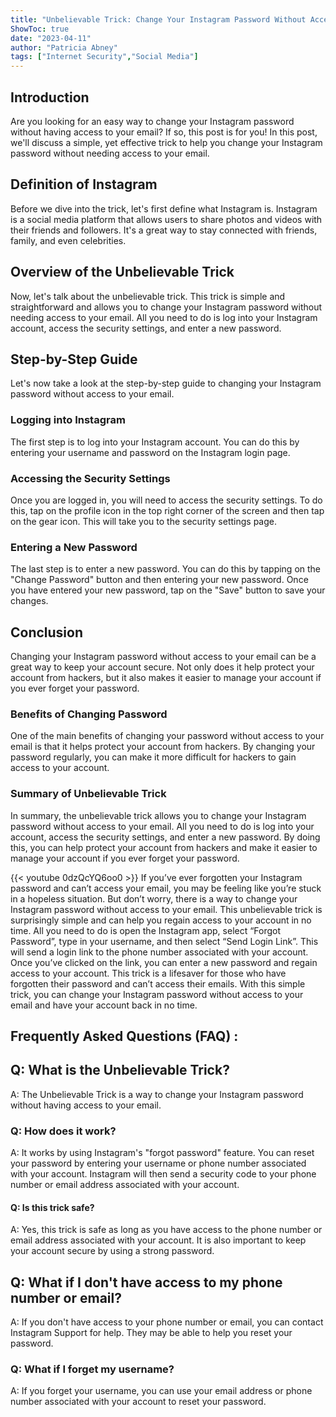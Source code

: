 ```yaml
---
title: "Unbelievable Trick: Change Your Instagram Password Without Access to Your Email!"
ShowToc: true 
date: "2023-04-11"
author: "Patricia Abney" 
tags: ["Internet Security","Social Media"]
---
```

## Introduction

Are you looking for an easy way to change your Instagram password without having access to your email? If so, this post is for you! In this post, we'll discuss a simple, yet effective trick to help you change your Instagram password without needing access to your email. 

## Definition of Instagram

Before we dive into the trick, let's first define what Instagram is. Instagram is a social media platform that allows users to share photos and videos with their friends and followers. It's a great way to stay connected with friends, family, and even celebrities.

## Overview of the Unbelievable Trick

Now, let's talk about the unbelievable trick. This trick is simple and straightforward and allows you to change your Instagram password without needing access to your email. All you need to do is log into your Instagram account, access the security settings, and enter a new password. 

## Step-by-Step Guide

Let's now take a look at the step-by-step guide to changing your Instagram password without access to your email. 

### Logging into Instagram

The first step is to log into your Instagram account. You can do this by entering your username and password on the Instagram login page. 

### Accessing the Security Settings

Once you are logged in, you will need to access the security settings. To do this, tap on the profile icon in the top right corner of the screen and then tap on the gear icon. This will take you to the security settings page. 

### Entering a New Password

The last step is to enter a new password. You can do this by tapping on the "Change Password" button and then entering your new password. Once you have entered your new password, tap on the "Save" button to save your changes. 

## Conclusion

Changing your Instagram password without access to your email can be a great way to keep your account secure. Not only does it help protect your account from hackers, but it also makes it easier to manage your account if you ever forget your password. 

### Benefits of Changing Password

One of the main benefits of changing your password without access to your email is that it helps protect your account from hackers. By changing your password regularly, you can make it more difficult for hackers to gain access to your account. 

### Summary of Unbelievable Trick

In summary, the unbelievable trick allows you to change your Instagram password without access to your email. All you need to do is log into your account, access the security settings, and enter a new password. By doing this, you can help protect your account from hackers and make it easier to manage your account if you ever forget your password.

{{< youtube 0dzQcYQ6oo0 >}} 
If you’ve ever forgotten your Instagram password and can’t access your email, you may be feeling like you’re stuck in a hopeless situation. But don’t worry, there is a way to change your Instagram password without access to your email. This unbelievable trick is surprisingly simple and can help you regain access to your account in no time. All you need to do is open the Instagram app, select “Forgot Password”, type in your username, and then select “Send Login Link”. This will send a login link to the phone number associated with your account. Once you’ve clicked on the link, you can enter a new password and regain access to your account. This trick is a lifesaver for those who have forgotten their password and can’t access their emails. With this simple trick, you can change your Instagram password without access to your email and have your account back in no time.

## Frequently Asked Questions (FAQ) :
<h2>Q: What is the Unbelievable Trick?</h2>

A: The Unbelievable Trick is a way to change your Instagram password without having access to your email.

<h3>Q: How does it work?</h3>

A: It works by using Instagram's "forgot password" feature. You can reset your password by entering your username or phone number associated with your account. Instagram will then send a security code to your phone number or email address associated with your account.

<h4>Q: Is this trick safe?</h4>

A: Yes, this trick is safe as long as you have access to the phone number or email address associated with your account. It is also important to keep your account secure by using a strong password.

<h2>Q: What if I don't have access to my phone number or email?</h2>

A: If you don't have access to your phone number or email, you can contact Instagram Support for help. They may be able to help you reset your password. 

<h3>Q: What if I forget my username?</h3>

A: If you forget your username, you can use your email address or phone number associated with your account to reset your password.


